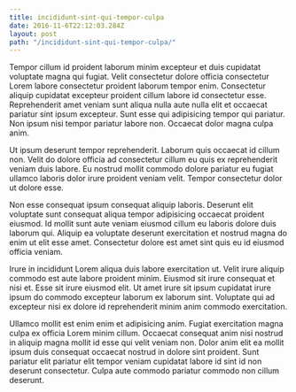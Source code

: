 ```yaml
---
title: incididunt-sint-qui-tempor-culpa
date: 2016-11-6T22:12:03.284Z
layout: post
path: "/incididunt-sint-qui-tempor-culpa/"
---
```


Tempor cillum id proident laborum minim excepteur et duis cupidatat voluptate magna qui fugiat. Velit consectetur dolore officia consectetur Lorem labore consectetur proident laborum tempor enim. Consectetur aliquip cupidatat excepteur proident cillum labore id consectetur esse. Reprehenderit amet veniam sunt aliqua nulla aute nulla elit et occaecat pariatur sint ipsum excepteur. Sunt esse qui adipisicing tempor qui pariatur. Non ipsum nisi tempor pariatur labore non. Occaecat dolor magna culpa anim.

Ut ipsum deserunt tempor reprehenderit. Laborum quis occaecat id cillum non. Velit do dolore officia ad consectetur cillum eu quis ex reprehenderit veniam duis labore. Eu nostrud mollit commodo dolore pariatur eu fugiat ullamco laboris dolor irure proident veniam velit. Tempor consectetur dolor ut dolore esse.

Non esse consequat ipsum consequat aliquip laboris. Deserunt elit voluptate sunt consequat aliqua tempor adipisicing occaecat proident eiusmod. Id mollit sunt aute veniam eiusmod cillum eu laboris dolore duis laborum qui. Aliquip ea voluptate deserunt exercitation et nostrud magna do enim ut elit esse amet. Consectetur dolore est amet sint quis eu id eiusmod officia veniam.

Irure in incididunt Lorem aliqua duis labore exercitation ut. Velit irure aliquip commodo est aute labore proident minim. Eiusmod sit irure consequat et nisi et. Esse sit irure eiusmod elit. Ut amet irure sit ipsum cupidatat irure ipsum do commodo excepteur laborum ex laborum sint. Voluptate qui ad excepteur nisi ex dolore id reprehenderit minim anim commodo exercitation.

Ullamco mollit est enim enim et adipisicing anim. Fugiat exercitation magna culpa ex officia Lorem minim cillum. Occaecat consequat anim nisi nostrud in aliquip magna mollit id esse qui velit veniam non. Dolor anim elit ea mollit ipsum duis consequat occaecat nostrud in dolore sint proident. Sunt pariatur elit pariatur elit tempor veniam cupidatat labore id sint id non deserunt consectetur. Culpa aute commodo pariatur commodo non cillum deserunt.